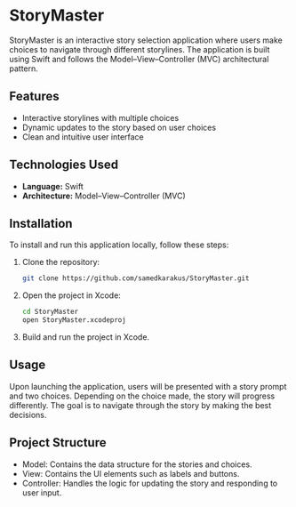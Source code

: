 # StoryMaster

StoryMaster is an interactive story selection application where users make choices to navigate through different storylines. The application is built using Swift and follows the Model–View–Controller (MVC) architectural pattern.

## Features

- Interactive storylines with multiple choices
- Dynamic updates to the story based on user choices
- Clean and intuitive user interface

## Technologies Used

- **Language:** Swift
- **Architecture:** Model–View–Controller (MVC)

## Installation

To install and run this application locally, follow these steps:

1. Clone the repository:
   ```bash
   git clone https://github.com/samedkarakus/StoryMaster.git

2. Open the project in Xcode:
   ```bash
   cd StoryMaster
   open StoryMaster.xcodeproj
   ```
3. Build and run the project in Xcode.

## Usage

Upon launching the application, users will be presented with a story prompt and two choices. Depending on the choice made, the story will progress differently. The goal is to navigate through the story by making the best decisions.

## Project Structure

- Model: Contains the data structure for the stories and choices.
- View: Contains the UI elements such as labels and buttons.
- Controller: Handles the logic for updating the story and responding to user input.
